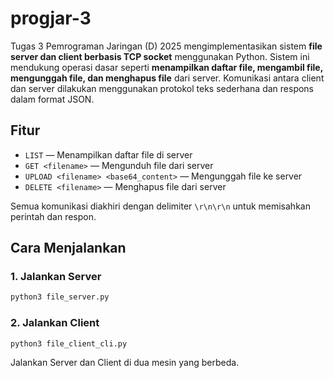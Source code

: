 # progjar-3
Tugas 3 Pemrograman Jaringan (D) 2025 mengimplementasikan sistem **file server dan client berbasis TCP socket** menggunakan Python. Sistem ini mendukung operasi dasar seperti **menampilkan daftar file, mengambil file, mengunggah file, dan menghapus file** dari server. Komunikasi antara client dan server dilakukan menggunakan protokol teks sederhana dan respons dalam format JSON.



## Fitur

- `LIST` — Menampilkan daftar file di server  
- `GET <filename>` — Mengunduh file dari server  
- `UPLOAD <filename> <base64_content>` — Mengunggah file ke server  
- `DELETE <filename>` — Menghapus file dari server  

Semua komunikasi diakhiri dengan delimiter `\r\n\r\n` untuk memisahkan perintah dan respon.



## Cara Menjalankan

### 1. Jalankan Server
```bash
python3 file_server.py
```

### 2. Jalankan Client
```bash
python3 file_client_cli.py
```

Jalankan Server dan Client di dua mesin yang berbeda.